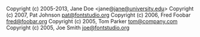 Copyright (c) 2005-2013, Jane Doe <jane@jane@university.edu>
Copyright (c) 2007, Pat Johnson <pat@fontstudio.org>
Copyright (c) 2006, Fred Foobar <fred@foobar.org>
Copyright (c) 2005, Tom Parker <tom@company.com>
Copyright (c) 2005, Joe Smith <joe@fontstudio.org>
